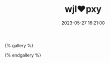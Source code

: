 ﻿---
title: wjl❤️pxy
date: 2023-05-27 16:21:00
comments: false
---

{% gallery %}

{% endgallery %}
